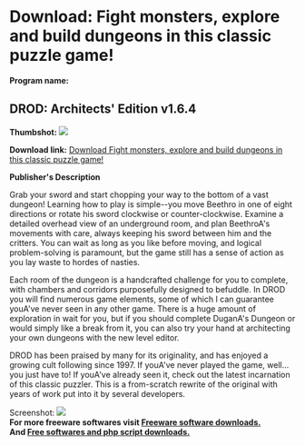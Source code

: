 # Download: Fight monsters, explore and build dungeons in this classic puzzle game!

**Program name:**

## DROD: Architects' Edition v1.6.4

  
**Thumbshot:** ![](http://www.freewarefiles.com/screenshot/drod_md.gif)   
  
**Download link:** [Download Fight monsters, explore and build dungeons in this classic puzzle game!](http://freesoftwares.boysofts.com/DROD-Architects-Edition-V_program_8107.html)  
  


**Publisher's Description**  
  


Grab your sword and start chopping your way to the bottom of a vast dungeon! Learning how to play is simple--you move Beethro in one of eight directions or rotate his sword clockwise or counter-clockwise. Examine a detailed overhead view of an underground room, and plan BeethroA's movements with care, always keeping his sword between him and the critters. You can wait as long as you like before moving, and logical problem-solving is paramount, but the game still has a sense of action as you lay waste to hordes of nasties. 

Each room of the dungeon is a handcrafted challenge for you to complete, with chambers and corridors purposefully designed to befuddle. In DROD you will find numerous game elements, some of which I can guarantee youA've never seen in any other game. There is a huge amount of exploration in wait for you, but if you should complete DuganA's Dungeon or would simply like a break from it, you can also try your hand at architecting your own dungeons with the new level editor. 

DROD has been praised by many for its originality, and has enjoyed a growing cult following since 1997. If youA've never played the game, well... you just have to! If youA've already seen it, check out the latest incarnation of this classic puzzler. This is a from-scratch rewrite of the original with years of work put into it by several developers. 

  
  
Screenshot: ![](http://www.freewarefiles.com/screenshot/drod.gif)   
**For more freeware softwares visit [Freeware software downloads.](http://freesoftwares.boysofts.com/)**   
**And [Free softwares and php script downloads.](http://www.boysofts.com/)**
